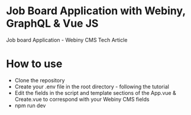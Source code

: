 # Job Board Application with Webiny, GraphQL & Vue JS
Job board Application - Webiny CMS Tech Article
# How to use
- Clone the repository
- Create your .env file in the root directory - following the tutorial
- Edit the fields in the script and template sections of the App.vue & Create.vue to correspond with your Webiny CMS fields
- npm run dev
